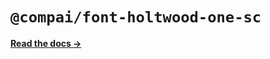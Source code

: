 # `@compai/font-holtwood-one-sc`

[**Read the docs &rarr;**](https://components.ai/docs/typefaces/holtwood-one-sc)

